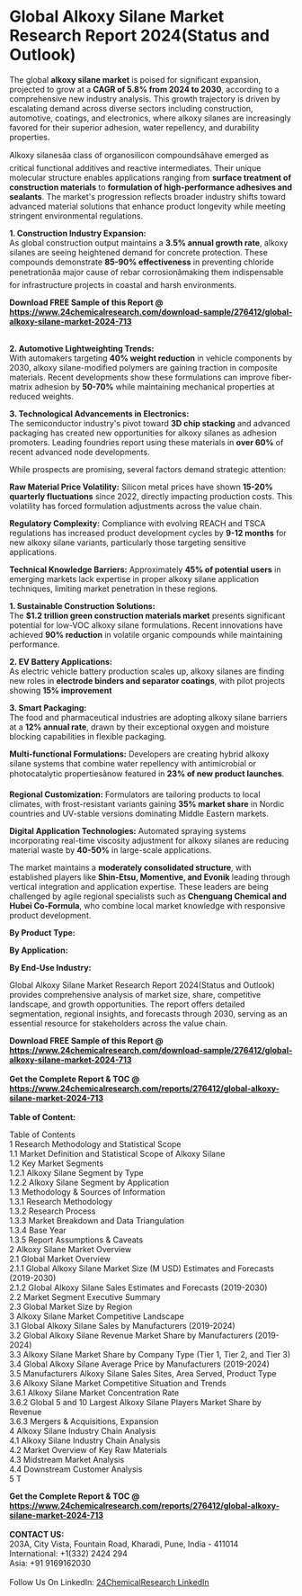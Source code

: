 <h1>Global Alkoxy Silane Market Research Report 2024(Status and Outlook)</h1><p>The global <strong>alkoxy silane market</strong> is poised for significant expansion, projected to grow at a <strong>CAGR of 5.8% from 2024 to 2030</strong>, according to a comprehensive new industry analysis. This growth trajectory is driven by escalating demand across diverse sectors including construction, automotive, coatings, and electronics, where alkoxy silanes are increasingly favored for their superior adhesion, water repellency, and durability properties.</p><p>Alkoxy silanesâa class of organosilicon compoundsâhave emerged as critical functional additives and reactive intermediates. Their unique molecular structure enables applications ranging from <strong>surface treatment of construction materials</strong> to <strong>formulation of high-performance adhesives and sealants</strong>. The market's progression reflects broader industry shifts toward advanced material solutions that enhance product longevity while meeting stringent environmental regulations.</p><p><strong>1. Construction Industry Expansion:</strong><br>
As global construction output maintains a <strong>3.5% annual growth rate</strong>, alkoxy silanes are seeing heightened demand for concrete protection. These compounds demonstrate <strong>85-90% effectiveness</strong> in preventing chloride penetrationâa major cause of rebar corrosionâmaking them indispensable for infrastructure projects in coastal and harsh environments.</p><div><b>Download FREE Sample of this Report @ 
            <a href="https://www.24chemicalresearch.com/download-sample/276412/global-alkoxy-silane-market-2024-713">
            https://www.24chemicalresearch.com/download-sample/276412/global-alkoxy-silane-market-2024-713</a></b></div><br><p><strong>2. Automotive Lightweighting Trends:</strong><br>
With automakers targeting <strong>40% weight reduction</strong> in vehicle components by 2030, alkoxy silane-modified polymers are gaining traction in composite materials. Recent developments show these formulations can improve fiber-matrix adhesion by <strong>50-70%</strong> while maintaining mechanical properties at reduced weights.</p><p><strong>3. Technological Advancements in Electronics:</strong><br>
The semiconductor industry's pivot toward <strong>3D chip stacking</strong> and advanced packaging has created new opportunities for alkoxy silanes as adhesion promoters. Leading foundries report using these materials in <strong>over 60%</strong> of recent advanced node developments.</p><p>While prospects are promising, several factors demand strategic attention:</p><p><strong>Raw Material Price Volatility:</strong> Silicon metal prices have shown <strong>15-20% quarterly fluctuations</strong> since 2022, directly impacting production costs. This volatility has forced formulation adjustments across the value chain.</p><p><strong>Regulatory Complexity:</strong> Compliance with evolving REACH and TSCA regulations has increased product development cycles by <strong>9-12 months</strong> for new alkoxy silane variants, particularly those targeting sensitive applications.</p><p><strong>Technical Knowledge Barriers:</strong> Approximately <strong>45% of potential users</strong> in emerging markets lack expertise in proper alkoxy silane application techniques, limiting market penetration in these regions.</p><p><strong>1. Sustainable Construction Solutions:</strong><br>
The <strong>$1.2 trillion green construction materials market</strong> presents significant potential for low-VOC alkoxy silane formulations. Recent innovations have achieved <strong>90% reduction</strong> in volatile organic compounds while maintaining performance.</p><p><strong>2. EV Battery Applications:</strong><br>
As electric vehicle battery production scales up, alkoxy silanes are finding new roles in <strong>electrode binders and separator coatings</strong>, with pilot projects showing <strong>15% improvement</strong>

</p><p><strong>3. Smart Packaging:</strong><br>
The food and pharmaceutical industries are adopting alkoxy silane barriers at a <strong>12% annual rate</strong>, drawn by their exceptional oxygen and moisture blocking capabilities in flexible packaging.</p><p><strong>Multi-functional Formulations:</strong> Developers are creating hybrid alkoxy silane systems that combine water repellency with antimicrobial or photocatalytic propertiesânow featured in <strong>23% of new product launches</strong>.</p><p><strong>Regional Customization:</strong> Formulators are tailoring products to local climates, with frost-resistant variants gaining <strong>35% market share</strong> in Nordic countries and UV-stable versions dominating Middle Eastern markets.</p><p><strong>Digital Application Technologies:</strong> Automated spraying systems incorporating real-time viscosity adjustment for alkoxy silanes are reducing material waste by <strong>40-50%</strong> in large-scale applications.</p><p>The market maintains a <strong>moderately consolidated structure</strong>, with established players like <strong>Shin-Etsu, Momentive, and Evonik</strong> leading through vertical integration and application expertise. These leaders are being challenged by agile regional specialists such as <strong>Chenguang Chemical and Hubei Co-Formula</strong>, who combine local market knowledge with responsive product development.</p><p><strong>By Product Type:</strong></p><p><strong>By Application:</strong></p><p><strong>By End-Use Industry:</strong></p><p>Global Alkoxy Silane Market Research Report 2024(Status and Outlook) provides comprehensive analysis of market size, share, competitive landscape, and growth opportunities. The report offers detailed segmentation, regional insights, and forecasts through 2030, serving as an essential resource for stakeholders across the value chain.</p><div><b>Download FREE Sample of this Report @ 
            <a href="https://www.24chemicalresearch.com/download-sample/276412/global-alkoxy-silane-market-2024-713">
            https://www.24chemicalresearch.com/download-sample/276412/global-alkoxy-silane-market-2024-713</a></b></div><br><div><b>Get the Complete Report & TOC @ 
            <a href="https://www.24chemicalresearch.com/reports/276412/global-alkoxy-silane-market-2024-713">
            https://www.24chemicalresearch.com/reports/276412/global-alkoxy-silane-market-2024-713</a></b></div><br>
            <b>Table of Content:</b><p>Table of Contents<br />
1 Research Methodology and Statistical Scope<br />
1.1 Market Definition and Statistical Scope of Alkoxy Silane<br />
1.2 Key Market Segments<br />
1.2.1 Alkoxy Silane Segment by Type<br />
1.2.2 Alkoxy Silane Segment by Application<br />
1.3 Methodology & Sources of Information<br />
1.3.1 Research Methodology<br />
1.3.2 Research Process<br />
1.3.3 Market Breakdown and Data Triangulation<br />
1.3.4 Base Year<br />
1.3.5 Report Assumptions & Caveats<br />
2 Alkoxy Silane Market Overview<br />
2.1 Global Market Overview<br />
2.1.1 Global Alkoxy Silane Market Size (M USD) Estimates and Forecasts (2019-2030)<br />
2.1.2 Global Alkoxy Silane Sales Estimates and Forecasts (2019-2030)<br />
2.2 Market Segment Executive Summary<br />
2.3 Global Market Size by Region<br />
3 Alkoxy Silane Market Competitive Landscape<br />
3.1 Global Alkoxy Silane Sales by Manufacturers (2019-2024)<br />
3.2 Global Alkoxy Silane Revenue Market Share by Manufacturers (2019-2024)<br />
3.3 Alkoxy Silane Market Share by Company Type (Tier 1, Tier 2, and Tier 3)<br />
3.4 Global Alkoxy Silane Average Price by Manufacturers (2019-2024)<br />
3.5 Manufacturers Alkoxy Silane Sales Sites, Area Served, Product Type<br />
3.6 Alkoxy Silane Market Competitive Situation and Trends<br />
3.6.1 Alkoxy Silane Market Concentration Rate<br />
3.6.2 Global 5 and 10 Largest Alkoxy Silane Players Market Share by Revenue<br />
3.6.3 Mergers & Acquisitions, Expansion<br />
4 Alkoxy Silane Industry Chain Analysis<br />
4.1 Alkoxy Silane Industry Chain Analysis<br />
4.2 Market Overview of Key Raw Materials<br />
4.3 Midstream Market Analysis<br />
4.4 Downstream Customer Analysis<br />
5 T</p><div><b>Get the Complete Report & TOC @ 
            <a href="https://www.24chemicalresearch.com/reports/276412/global-alkoxy-silane-market-2024-713">
            https://www.24chemicalresearch.com/reports/276412/global-alkoxy-silane-market-2024-713</a></b></div><br><b>CONTACT US:</b><br>
            203A, City Vista, Fountain Road, Kharadi, Pune, India - 411014<br>
            International: +1(332) 2424 294<br>
            Asia: +91 9169162030 <br><br>
            Follow Us On LinkedIn: <a href="https://www.linkedin.com/company/24chemicalresearch/">24ChemicalResearch LinkedIn</a>